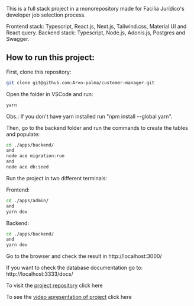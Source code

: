 This is a full stack project in a monorepository made for Facilia Jurídico's developer job selection process.

Frontend stack: Typescript, React.js, Next.js, Tailwind.css, Material UI and React query.
Backend stack: Typescript, Node.js, Adonis.js, Postgres and Swagger.

## How to run this project:

First, clone this repository:

```bash
git clone git@github.com:Arvo-palma/customer-manager.git
```

Open the folder in VSCode and run:

```bash
yarn
```

Obs.: If you don't have yarn installed run "npm install --global yarn".

Then, go to the backend folder and run the commands to create the tables and populate:

```bash
cd ./apps/backend/
and
node ace migration:run
and
node ace db:seed
```

Run the project in two different terminals:

Frontend:

```bash
cd ./apps/admin/
and
yarn dev
```

Backend:

```bash
cd ./apps/backend/
and
yarn dev
```

Go to the browser and check the result in http://localhost:3000/

If you want to check the database documentation go to: http://localhost:3333/docs/

To visit the [project repository](https://github.com/Arvo-palma/customer-manager) click here

To see the [video apresentation of project](https://www.loom.com/share/de7a67137593466db98f7a09d70ee6c9?sid=6456c772-58a3-42c2-96fa-5287f266e55b) click here
